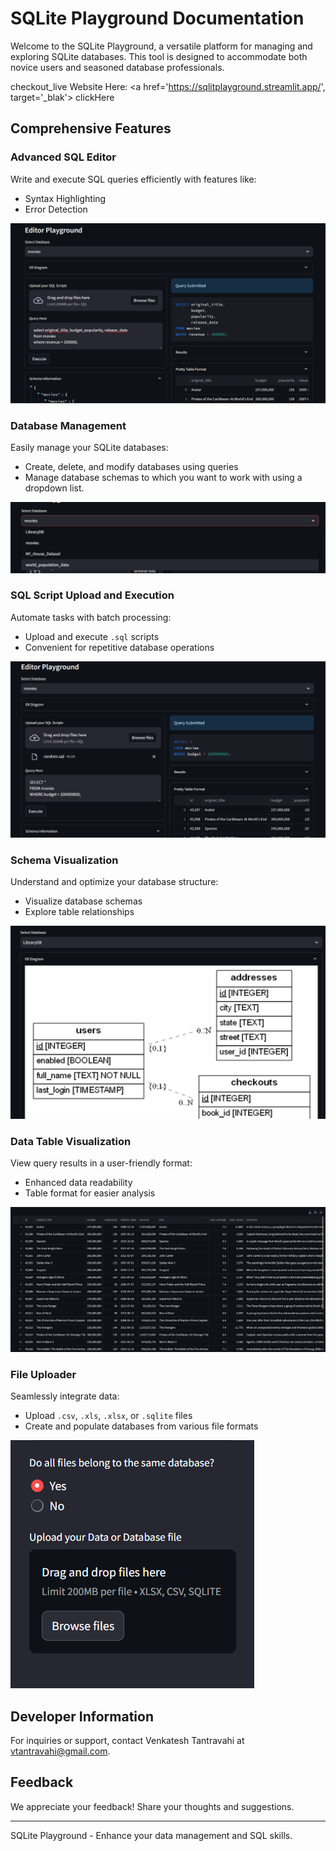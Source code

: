 # SQLite Playground Documentation

Welcome to the SQLite Playground, a versatile platform for managing and 
exploring SQLite databases. This tool is designed to accommodate both novice users 
and seasoned database professionals.

checkout_live Website Here: <a href='https://sqlitplayground.streamlit.app/', target='_blak'> clickHere </a>

## Comprehensive Features

### Advanced SQL Editor
Write and execute SQL queries efficiently with features like:
- Syntax Highlighting
- Error Detection

![img.png](static/img.png)

### Database Management
Easily manage your SQLite databases:
- Create, delete, and modify databases using queries
- Manage database schemas to which you want to work with using a dropdown list.

![img_1.png](static/img_1.png)

### SQL Script Upload and Execution
Automate tasks with batch processing:
- Upload and execute `.sql` scripts
- Convenient for repetitive database operations

![img_2.png](static/img_2.png)

### Schema Visualization
Understand and optimize your database structure:
- Visualize database schemas
- Explore table relationships

![img_3.png](static/img_3.png)

### Data Table Visualization
View query results in a user-friendly format:
- Enhanced data readability
- Table format for easier analysis

![img_4.png](static/img_4.png)

### File Uploader
Seamlessly integrate data:
- Upload `.csv`, `.xls`, `.xlsx`, or `.sqlite` files
- Create and populate databases from various file formats

![img_5.png](static/img_5.png)

## Developer Information
For inquiries or support, contact Venkatesh Tantravahi at [vtantravahi@gmail.com](mailto:vtantravahi@gmail.com).

## Feedback
We appreciate your feedback! Share your thoughts and suggestions.

---

SQLite Playground - Enhance your data management and SQL skills.

